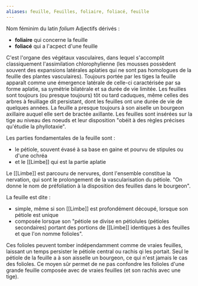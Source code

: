 ```yaml
---
aliases: feuille, Feuilles, foliaire, foliacé, feuille
---
```


Nom féminim
du latin *folium*
Adjectifs dérivés :
- **foliaire** qui concerne la feuille
- **foliacé** qui a l'acpect d'une feuille

C'est l'organe des végétaux vasculaires, dans lequel s'accomplit classiquement l'assimilation chlorophylienne (les mousses possèdent souvent des expansions latérales aplaties qui ne sont pas homologues de la feuille des plantes vasculaires).
Toujours portée par les tiges la feuille apparaît comme une émergence latérale de celle-ci caractérisée par sa forme aplatie, sa symétrie bilatérale et sa durée de vie limitée. 
Les feuilles sont toujours (ou presque toujours) tôt ou tard caduques, même celles des arbres à feuillage dit persistant, dont les feuilles ont une durée de vie de quelques années. 
La feuille a presque toujours à son aiselle un bourgeon axillaire auquel elle sert de bractée axillante.
Les feuilles sont insérées sur la tige au niveau des noeuds et leur disposition "obéit à des règles précises qu'étudie la phyllotaxie".

Les parties fondamentales de la feuille sont :
- le pétiole, souvent évasé à sa base en gaine et pourvu de stipules ou d'une ochréa
- et le [[Limbe]] qui est la partie aplatie

Le [[Limbe]] est parcouru de nervures, dont l'ensemble constitue la nervation, qui sont le prolongement de la vascularisation du pétiole.
"On donne le nom de préfoliation à la disposition des feuilles dans le bourgeon".

La feuille est dite :
- simple, même si son [[Limbe]] est profondément découpé, lorsque son pétiole est  unique
- composée lorsque son "pétiole se divise en pétiolules (pétioles secondaires) portant des portions de [[Limbe]] identiques à des feuilles et que l'on nomme folioles".

Ces folioles peuvent tomber indépendamment comme de vraies feuilles, laissant un temps persister le pétiole central ou rachis qi les portait. Seul le pétiole de la feuille a à son aisselle un bourgeon, ce qui n'est jamais le cas des folioles. Ce moyen sûr permet de ne pas confondre les folioles d'une grande feuille composée avec de vraies feuilles (et son rachis avec une tige).


